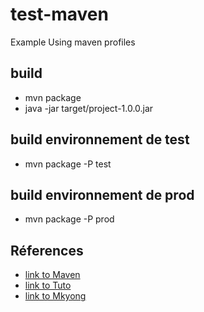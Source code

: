 # test-maven
Example Using maven profiles

## build
* mvn package
* java -jar target/project-1.0.0.jar

## build environnement de test
* mvn package -P test

## build environnement de prod
* mvn package -P prod

## Réferences
* [link to Maven](https://maven.apache.org/guides/getting-started/maven-in-five-minutes.html)
* [link to Tuto](http://objis.com/tutoriel-maven-n6-filtrage-de-ressources-et-profils/)
* [link to Mkyong](https://mkyong.com/maven/maven-profiles-example/)

